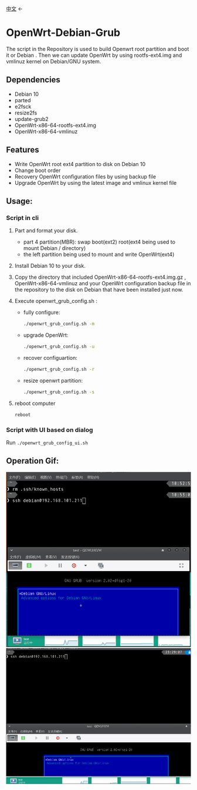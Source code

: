 [中文](README-CN.md) ←
# OpenWrt-Debian-Grub
The script in the Repository is used to build Openwrt root partition and boot it or Debian . Then we can update OpenWrt by using rootfs-ext4.img and vmlinuz kernel on Debian/GNU system. 

## Dependencies

- Debian 10
- parted 
- e2fsck
- resize2fs
- update-grub2
- OpenWrt-x86-64-rootfs-ext4.img
- OpenWrt-x86-64-vmlinuz

## Features

- Write OpenWrt root ext4 partition to disk on Debian 10
- Change boot order
- Recovery OpenWrt configuration files by using backup file
- Upgrade OpenWrt by using the latest image and vmlinux kernel file

## Usage:

### Script in cli
1. Part and format your disk.
    - part 4 partition(MBR): 
        swap boot(ext2) root(ext4 being used to mount Debian / directory) 
    - the left partition being used to mount and write OpenWrt(ext4)
2. Install Debian 10 to your disk.
3. Copy the directory that included OpenWrt-x86-64-rootfs-ext4.img.gz , OpenWrt-x86-64-vmlinuz and your OpenWrt configuration backup file in the repository to the disk on Debian that have been installed just now.
4. Execute openwrt_grub_config.sh :
    - fully configure:

        ```sh
        ./openwrt_grub_config.sh -m
        ```

    - upgrade OpenWrt:

        ```sh
        ./openwrt_grub_config.sh -u
        ```

    - recover configuartion:

        ```sh
        ./openwrt_grub_config.sh -r
        ```
    - resize openwrt partition:

        ```sh
        ./openwrt_grub_config.sh -s
        ```


5. reboot computer

    ```sh
    reboot
    ```

### Script with UI based on dialog

Run `./openwrt_grub_config_ui.sh`



## Operation Gif:

<img width="600" src="Peek2020-1-30.gif">

<img width="600" src="Peek2020-02-03-23-33.gif" />
